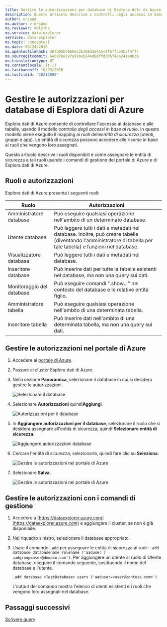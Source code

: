 ```yaml
---
title: Gestire le autorizzazioni per database di Esplora dati di Azure
description: Questo articolo descrive i controlli degli accessi in base al ruolo per i database e le tabelle in Esplora dati di Azure.
author: orspod
ms.author: v-orspod
ms.reviewer: mblythe
ms.service: data-explorer
services: data-explorer
ms.topic: conceptual
ms.date: 09/24/2018
ms.openlocfilehash: 287b95b59b0ec2b308d3e455c4f6ffce4baf4ff7
ms.sourcegitcommit: 6e09760197a91be564ad60ffd3d6f48a241e083b
ms.translationtype: HT
ms.contentlocale: it-IT
ms.lasthandoff: 10/29/2018
ms.locfileid: "50212880"
---
```

# <a name="manage-azure-data-explorer-database-permissions"></a>Gestire le autorizzazioni per database di Esplora dati di Azure

Esplora dati di Azure consente di controllare l'accesso ai database e alle tabelle, usando il modello *controllo degli accessi in base al ruolo*. In questo modello viene eseguito il mapping ai *ruoli* delle*entità di sicurezza* (utenti, gruppi e app). Le entità di sicurezza possono accedere alle risorse in base ai ruoli che vengono loro assegnati.

Questo articolo descrive i ruoli disponibili e come assegnare le entità di sicurezza a tali ruoli usando i comandi di gestione del portale di Azure e di Esplora dati di Azure.

## <a name="roles-and-permissions"></a>Ruoli e autorizzazioni

Esplora dati di Azure presenta i seguenti ruoli:

|Ruolo                       |Autorizzazioni                                                                        |
|---------------------------|-----------------------------------------------------------------------------------|
|Amministratore database             |Può eseguire qualsiasi operazione nell'ambito di un determinato database.|
|Utente database              |Può leggere tutti i dati e metadati nel database. Inoltre, può creare tabelle (diventando l'amministratore di tabella per tale tabella) e funzioni nel database.|
|Visualizzatore database            |Può leggere tutti i dati e metadati nel database.|
|Inseritore database          |Può inserire dati per tutte le tabelle esistenti nel database, ma non una query sui dati.|
|Monitoraggio del database           |Può eseguire comandi ".show..." nel contesto del database e le relative entità figlio.|
|Amministratore tabella                |Può eseguire qualsiasi operazione nell'ambito di una determinata tabella. |
|Inseritore tabella             |Può inserire dati nell'ambito di una determinata tabella, ma non una query sui dati.|

## <a name="manage-permissions-in-the-azure-portal"></a>Gestire le autorizzazioni nel portale di Azure

1. Accedere al [portale di Azure](https://portal.azure.com/).

1. Passare al cluster Esplora dati di Azure.

1. Nella sezione **Panoramica**, selezionare il database in cui si desidera gestire le autorizzazioni.

    ![Selezionare il database](media/manage-database-permissions/select-database.png)

1. Selezionare **Autorizzazioni** quindi**Aggiungi**.

    ![Autorizzazioni per il database](media/manage-database-permissions/database-permissions.png)

1. In **Aggiungere autorizzazioni per il database**, selezionare il ruolo che si desidera assegnare all'entità di sicurezza, quindi **Selezionare entità di sicurezza**.

    ![Aggiungere autorizzazioni database](media/manage-database-permissions/add-permission.png)

1. Cercare l'entità di sicurezza, selezionarla, quindi fare clic su **Seleziona**.

    ![Gestire le autorizzazioni nel portale di Azure](media/manage-database-permissions/new-principals.png)

1. Selezionare **Salva**.

    ![Gestire le autorizzazioni nel portale di Azure](media/manage-database-permissions/save-permission.png)

## <a name="manage-permissions-with-management-commands"></a>Gestire le autorizzazioni con i comandi di gestione

1. Accedere a [https://dataexplorer.azure.com](https://dataexplorer.azure.com) e aggiungere il cluster, se non è già disponibile.

1. Nel riquadro sinistro, selezionare il database appropriato.

1. Usare il comando `.add` per assegnare le entità di sicurezza ai ruoli: `.add database databasename rolename ('aaduser | aadgroup=user@domain.com')`. Per aggiungere un utente al ruolo di Utente database, eseguire il comando seguente, sostituendo il nome del database e l'utente.

    ```Kusto
    .add database <TestDatabase> users ('aaduser=<user@contoso.com>')
    ```

    L'output del comando mostra l'elenco di utenti esistenti e i ruoli che vengono loro assegnati nel database.

## <a name="next-steps"></a>Passaggi successivi

[Scrivere query](write-queries.md)
